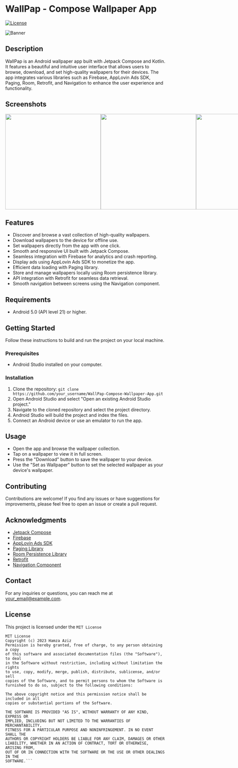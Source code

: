 # WallPap - Compose Wallpaper App

[![License](https://img.shields.io/badge/License-MIT-blue.svg)](https://github.com/your_username/WallPap-Compose-Wallpaper-App/blob/main/LICENSE)

![Banner](/path/to/banner/image)

## Description

WallPap is an Android wallpaper app built with Jetpack Compose and Kotlin. It features a beautiful and intuitive user interface that allows users to browse, download, and set high-quality wallpapers for their devices. The app integrates various libraries such as Firebase, AppLovin Ads SDK, Paging, Room, Retrofit, and Navigation to enhance the user experience and functionality.

## Screenshots

<div style="display: flex; justify-content: space-between;">
  
  <img height = 300px width = 300px src="https://firebasestorage.googleapis.com/v0/b/homeautomation-89bad.appspot.com/o/Post.png?alt=media&token=912de106-fef8-  4173-9de4-327899c423ef"/>
  
  <img height = 300px width = 300px src="https://firebasestorage.googleapis.com/v0/b/homeautomation-89bad.appspot.com/o/Post%202.png?alt=media&token=9d9f8969-732a-4d31-8b9b-1611ef60bc13"/>
  
  <img height = 300px width = 300px src="https://firebasestorage.googleapis.com/v0/b/homeautomation-89bad.appspot.com/o/Post%202.png?alt=media&token=9d9f8969-732a-4d31-8b9b-1611ef60bc13"/>
  
  <img height = 300px width = 300px src="https://firebasestorage.googleapis.com/v0/b/homeautomation-89bad.appspot.com/o/Post%202.png?alt=media&token=9d9f8969-732a-4d31-8b9b-1611ef60bc13"/>
  
  <img height = 300px width = 300px src="https://firebasestorage.googleapis.com/v0/b/homeautomation-89bad.appspot.com/o/Post%202.png?alt=media&token=9d9f8969-732a-4d31-8b9b-1611ef60bc13"/>
  
  <img height = 300px width = 300px src="https://firebasestorage.googleapis.com/v0/b/homeautomation-89bad.appspot.com/o/Post%202.png?alt=media&token=9d9f8969-732a-4d31-8b9b-1611ef60bc13"/>

</div>

## Features

- Discover and browse a vast collection of high-quality wallpapers.
- Download wallpapers to the device for offline use.
- Set wallpapers directly from the app with one click.
- Smooth and responsive UI built with Jetpack Compose.
- Seamless integration with Firebase for analytics and crash reporting.
- Display ads using AppLovin Ads SDK to monetize the app.
- Efficient data loading with Paging library.
- Store and manage wallpapers locally using Room persistence library.
- API integration with Retrofit for seamless data retrieval.
- Smooth navigation between screens using the Navigation component.

## Requirements

- Android 5.0 (API level 21) or higher.

## Getting Started

Follow these instructions to build and run the project on your local machine.

### Prerequisites

- Android Studio installed on your computer.

### Installation

1. Clone the repository: `git clone https://github.com/your_username/WallPap-Compose-Wallpaper-App.git`
2. Open Android Studio and select "Open an existing Android Studio project."
3. Navigate to the cloned repository and select the project directory.
4. Android Studio will build the project and index the files.
5. Connect an Android device or use an emulator to run the app.

## Usage

- Open the app and browse the wallpaper collection.
- Tap on a wallpaper to view it in full screen.
- Press the "Download" button to save the wallpaper to your device.
- Use the "Set as Wallpaper" button to set the selected wallpaper as your device's wallpaper.

## Contributing

Contributions are welcome! If you find any issues or have suggestions for improvements, please feel free to open an issue or create a pull request.

## Acknowledgments

- [Jetpack Compose](https://developer.android.com/jetpack/compose)
- [Firebase](https://firebase.google.com/)
- [AppLovin Ads SDK](https://www.applovin.com/)
- [Paging Library](https://developer.android.com/topic/libraries/architecture/paging)
- [Room Persistence Library](https://developer.android.com/jetpack/androidx/releases/room)
- [Retrofit](https://square.github.io/retrofit/)
- [Navigation Component](https://developer.android.com/guide/navigation)

## Contact

For any inquiries or questions, you can reach me at your_email@example.com.

## License

This project is licensed under the ```MIT License```

```
MIT License
Copyright (c) 2023 Hamza Aziz
Permission is hereby granted, free of charge, to any person obtaining a copy
of this software and associated documentation files (the "Software"), to deal
in the Software without restriction, including without limitation the rights
to use, copy, modify, merge, publish, distribute, sublicense, and/or sell
copies of the Software, and to permit persons to whom the Software is
furnished to do so, subject to the following conditions:

The above copyright notice and this permission notice shall be included in all
copies or substantial portions of the Software.

THE SOFTWARE IS PROVIDED "AS IS", WITHOUT WARRANTY OF ANY KIND, EXPRESS OR
IMPLIED, INCLUDING BUT NOT LIMITED TO THE WARRANTIES OF MERCHANTABILITY,
FITNESS FOR A PARTICULAR PURPOSE AND NONINFRINGEMENT. IN NO EVENT SHALL THE
AUTHORS OR COPYRIGHT HOLDERS BE LIABLE FOR ANY CLAIM, DAMAGES OR OTHER
LIABILITY, WHETHER IN AN ACTION OF CONTRACT, TORT OR OTHERWISE, ARISING FROM,
OUT OF OR IN CONNECTION WITH THE SOFTWARE OR THE USE OR OTHER DEALINGS IN THE
SOFTWARE.```

